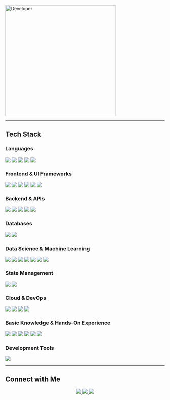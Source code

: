 <div align="left">

<p align="left">
  <img src="mario.gif" width="350" alt="Developer">
</p>

---

## Tech Stack

### Languages
<img src="https://img.shields.io/badge/TypeScript-007ACC?style=flat&logo=typescript&logoColor=white" />
<img src="https://img.shields.io/badge/Python-3776AB?style=flat&logo=python&logoColor=white" />
<img src="https://img.shields.io/badge/Go-00ADD8?style=flat&logo=go&logoColor=white" />
<!-- <img src="https://img.shields.io/badge/Bash-4EAA25?style=flat&logo=gnu-bash&logoColor=white" /> -->
<img src="https://img.shields.io/badge/Elixir-4B275F?style=flat&logo=elixir&logoColor=white" />
<img src="https://img.shields.io/badge/Java-ED8B00?style=flat&logo=openjdk&logoColor=white" />

### Frontend & UI Frameworks
<img src="https://img.shields.io/badge/React-20232A?style=flat&logo=react&logoColor=61DAFB" />
<img src="https://img.shields.io/badge/React_Native-20232A?style=flat&logo=react&logoColor=61DAFB" />
<img src="https://img.shields.io/badge/Next.js-000000?style=flat&logo=nextdotjs&logoColor=white" />
<img src="https://img.shields.io/badge/Astro-0D1117?style=flat&logo=astro&logoColor=white" />
<img src="https://img.shields.io/badge/Tailwind_CSS-38B2AC?style=flat&logo=tailwind-css&logoColor=white" />
<img src="https://img.shields.io/badge/shadcn/ui-000000?style=flat&logo=shadcnui&logoColor=white" />

### Backend & APIs
<img src="https://img.shields.io/badge/Node.js-43853D?style=flat&logo=node.js&logoColor=white" />
<img src="https://img.shields.io/badge/Express.js-404D59?style=flat&logo=express&logoColor=white" />
<img src="https://img.shields.io/badge/FastAPI-009688?style=flat&logo=fastapi&logoColor=white" />
<img src="https://img.shields.io/badge/Hono-E36002?style=flat&logo=hono&logoColor=white" />
<img src="https://img.shields.io/badge/Spring_Boot-F2F4F9?style=flat&logo=spring-boot" />
<!-- <img src="https://img.shields.io/badge/NestJS-E0234E?style=flat&logo=nestjs&logoColor=white" />
<img src="https://img.shields.io/badge/GraphQL-E10098?style=flat&logo=graphql&logoColor=white" /> -->

### Databases
<img src="https://img.shields.io/badge/PostgreSQL-316192?style=flat&logo=postgresql&logoColor=white" />
<img src="https://img.shields.io/badge/SQLite-07405E?style=flat&logo=sqlite&logoColor=white" />
<!-- <img src="https://img.shields.io/badge/MongoDB-4EA94B?style=flat&logo=mongodb&logoColor=white" /> -->

### Data Science & Machine Learning
<img src="https://img.shields.io/badge/Pandas-150458?style=flat&logo=pandas&logoColor=white" />
<img src="https://img.shields.io/badge/NumPy-013243?style=flat&logo=numpy&logoColor=white" />
<img src="https://img.shields.io/badge/Matplotlib-11557c?style=flat&logo=matplotlib&logoColor=white" />
<img src="https://img.shields.io/badge/Seaborn-3776AB?style=flat&logo=python&logoColor=white" />
<img src="https://img.shields.io/badge/Polars-CD792C?style=flat&logo=polars&logoColor=white" />
<img src="https://img.shields.io/badge/Scikit--Learn-F7931E?style=flat&logo=scikit-learn&logoColor=white" />
<!-- <img src="https://img.shields.io/badge/PyTorch-EE4C2C?style=flat&logo=pytorch&logoColor=white" /> -->
<img src="https://img.shields.io/badge/Keras-D00000?style=flat&logo=keras&logoColor=white" />
<!-- <img src="https://img.shields.io/badge/Shiny-75AADB?style=flat&logo=r&logoColor=white" /> -->
<!-- <img src="https://img.shields.io/badge/Quarto-75AADB?style=flat&logo=quarto&logoColor=white" /> -->

### State Management
<img src="https://img.shields.io/badge/Zustand-2D3748?style=flat&logo=zustand&logoColor=white" />
<img src="https://img.shields.io/badge/Redux-593D88?style=flat&logo=redux&logoColor=white" />

<!-- ### DevOps & Infrastructure -->

### Cloud & DevOps
<img src="https://img.shields.io/badge/Docker-2496ED?style=flat&logo=docker&logoColor=white" />
<!-- <img src="https://img.shields.io/badge/Kubernetes-326CE5?style=flat&logo=kubernetes&logoColor=white" /> -->
<!-- <img src="https://img.shields.io/badge/Terraform-7B42BC?style=flat&logo=terraform&logoColor=white" /> -->
<img src="https://img.shields.io/badge/GitHub_Actions-2088FF?style=flat&logo=github-actions&logoColor=white" />
<!-- <img src="https://img.shields.io/badge/Amazon_AWS-232F3E?style=flat&logo=amazon-aws&logoColor=white" /> -->
<img src="https://img.shields.io/badge/Cloudflare-F38020?style=flat&logo=cloudflare&logoColor=white" />
<img src="https://img.shields.io/badge/Nginx-009639?style=flat&logo=nginx&logoColor=white" />

### Basic Knowledge & Hands-On Experience
<img src="https://img.shields.io/badge/RabbitMQ-FF6600?style=flat&logo=rabbitmq&logoColor=white" />
<img src="https://img.shields.io/badge/Apache_Kafka-231F20?style=flat&logo=apache-kafka&logoColor=white" />
<img src="https://img.shields.io/badge/Expo-000020?style=flat&logo=expo&logoColor=white" />
<img src="https://img.shields.io/badge/DuckDB-FFF000?style=flat&logo=duckdb&logoColor=black" />
<img src="https://img.shields.io/badge/Phoenix-FF6600?style=flat&logo=phoenixframework&logoColor=white" />
<img src="https://img.shields.io/badge/TanStack_Router-FF4154?style=flat&logoColor=white" />

<!-- ### Testing & Message Queues
<img src="https://img.shields.io/badge/Jest-C21325?style=flat&logo=jest&logoColor=white" />
<img src="https://img.shields.io/badge/Cypress-17202C?style=flat&logo=cypress&logoColor=white" />
<img src="https://img.shields.io/badge/RabbitMQ-FF6600?style=flat&logo=rabbitmq&logoColor=white" />
<img src="https://img.shields.io/badge/Apache_Kafka-231F20?style=flat&logo=apache-kafka&logoColor=white" /> -->

### Development Tools
<img src="https://img.shields.io/badge/NeoVim-57A143?style=flat&logo=neovim&logoColor=white" />

---

## Connect with Me

<div align="center">
  <a href="mailto:prashanttbhardwajj@gmail.com">
    <img src="https://img.shields.io/badge/Gmail-333333?style=for-the-badge&logo=gmail&logoColor=red" />
  </a>
  <a href="https://www.linkedin.com/in/prashant-bhardwaj-20/" target="_blank">
    <img src="https://img.shields.io/badge/LinkedIn-0077B5?style=for-the-badge&logo=linkedin&logoColor=white" />
  </a>
  <a href="https://twitter.com/BigSamosa20" target="_blank">
    <img src="https://img.shields.io/badge/Twitter-%231DA1F2.svg?style=for-the-badge&logo=Twitter&logoColor=white" />
  </a>
</div>
